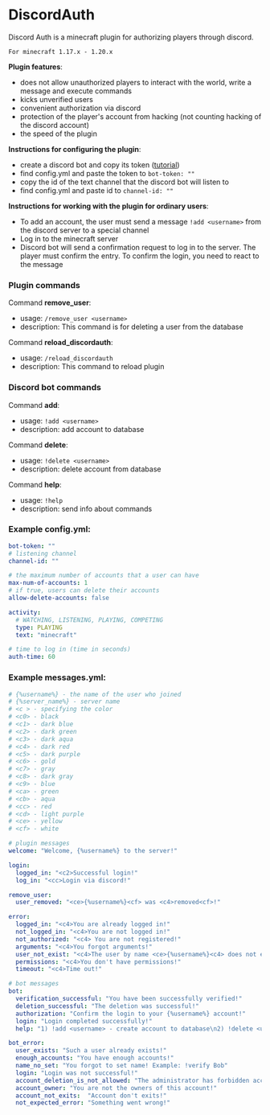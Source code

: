 # DiscordAuth

Discord Auth is a minecraft plugin for authorizing players through discord.

`For minecraft 1.17.x - 1.20.x`

**Plugin features**:
- does not allow unauthorized players to interact with the world, write a message and execute commands
- kicks unverified users
- convenient authorization via discord
- protection of the player's account from hacking (not counting hacking of the discord account)
- the speed of the plugin

**Instructions for configuring the plugin**:
- create a discord bot and copy its token ([tutorial](https://github.com/reactiflux/discord-irc/wiki/Creating-a-discord-bot-&-getting-a-token))
- find config.yml and paste the token to `bot-token: ""`
- copy the id of the text channel that the discord bot will listen to
- find config.yml and paste id to `channel-id: ""`

**Instructions for working with the plugin for ordinary users**:
- To add an account, the user must send a message `!add <username>` from the discord server to a special channel
- Log in to the minecraft server
- Discord bot will send a confirmation request to log in to the server. The player must confirm the entry. To confirm the login, you need to react to the message

### Plugin commands
Command **remove_user**:
- usage: `/remove_user <username>`
- description: This command is for deleting a user from the database

Command **reload_discordauth**:
- usage: `/reload_discordauth`
- description: This command to reload plugin

### Discord bot commands
Command **add**:
- usage: `!add <username>`
- description: add account to database

Command **delete**:
- usage: `!delete <username>`
- description: delete account from database

Command **help**:
- usage: `!help`
- description: send info about commands

### Example config.yml:
```yml
bot-token: ""
# listening channel
channel-id: ""

# the maximum number of accounts that a user can have
max-num-of-accounts: 1
# if true, users can delete their accounts
allow-delete-accounts: false

activity:
  # WATCHING, LISTENING, PLAYING, COMPETING
  type: PLAYING
  text: "minecraft"

# time to log in (time in seconds)
auth-time: 60
```

### Example messages.yml:
```yml
# {%username%} - the name of the user who joined
# {%server_name%} - server name
# <c > - specifying the color
# <c0> - black
# <c1> - dark blue
# <c2> - dark green
# <c3> - dark aqua
# <c4> - dark red
# <c5> - dark purple
# <c6> - gold
# <c7> - gray
# <c8> - dark gray
# <c9> - blue
# <ca> - green
# <cb> - aqua
# <cc> - red
# <cd> - light purple
# <ce> - yellow
# <cf> - white

# plugin messages
welcome: "Welcome, {%username%} to the server!"

login:
  logged_in: "<c2>Successful login!"
  log_in: "<cc>Login via discord!"

remove_user:
  user_removed: "<ce>{%username%}<cf> was <c4>removed<cf>!"

error:
  logged_in: "<c4>You are already logged in!"
  not_logged_in: "<c4>You are not logged in!"
  not_authorized: "<c4> You are not registered!"
  arguments: "<c4>You forgot arguments!"
  user_not_exist: "<c4>The user by name <ce>{%username%}<c4> does not exist."
  permissions: "<c4>You don't have permissions!"
  timeout: "<c4>Time out!"

# bot messages
bot:
  verification_successful: "You have been successfully verified!"
  deletion_successful: "The deletion was successful!"
  authorization: "Confirm the login to your {%username%} account!"
  login: "Login completed successfully!"
  help: "1) !add <username> - create account to database\n2) !delete <username> - delete account from database\n3) !help - bot send help"

bot_error:
  user_exists: "Such a user already exists!"
  enough_accounts: "You have enough accounts!"
  name_no_set: "You forgot to set name! Example: !verify Bob"
  login: "Login was not successful!"
  account_deletion_is_not_allowed: "The administrator has forbidden account deletion!"
  account_owner: "You are not the owners of this account!"
  account_not_exits:  "Account don't exits!"
  not_expected_error: "Something went wrong!"
```